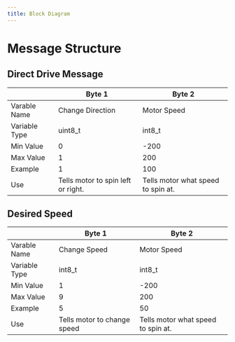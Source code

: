 ```yaml
---
title: Block Diagram
---
```


# Message Structure

## Direct Drive Message

|             |Byte 1|Byte 2|
|-------------|----------------------------------|----------------------------------|
|Varable Name |Change Direction                  |Motor Speed                       |
|Variable Type|uint8_t                           |int8_t                            |
|Min Value    |0                                 |-200                              |
|Max Value    |1                                 | 200                              |
|Example      |1                                 | 100                              |
|Use          |Tells motor to spin left or right.|Tells motor what speed to spin at.|

## Desired Speed

|             |Byte 1                            |  Byte 2                          |
|-------------|----------------------------------|----------------------------------|
|Varable Name |Change Speed                      |Motor Speed                       |
|Variable Type|int8_t                            |int8_t                            |
|Min Value    |1                                 |-200                              |
|Max Value    |9                                 | 200                              |
|Example      |5                                 | 50                               |
|Use          |Tells motor to change speed       |Tells motor what speed to spin at.|